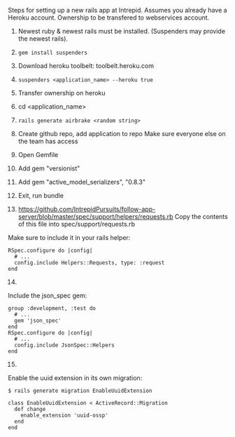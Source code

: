 Steps for setting up a new rails app at Intrepid.
Assumes you already have a Heroku account. Ownership to be transfered to webservices account.

1. Newest ruby & newest rails must be installed.
(Suspenders may provide the newest rails).

2. `gem install suspenders`

3. Download heroku toolbelt: toolbelt.heroku.com

4. `suspenders <application_name> --heroku true`

5. Transfer ownership on heroku

6. cd <application_name>

7. `rails generate airbrake <random string>`

8. Create github repo, add application to repo
Make sure everyone else on the team has access

9. Open Gemfile

10. Add gem "versionist"

11. Add gem "active_model_serializers", "0.8.3"

12. Exit, run bundle

13. https://github.com/IntrepidPursuits/follow-app-server/blob/master/spec/support/helpers/requests.rb
Copy the contents of this file into spec/support/requests.rb

Make sure to include it in your rails helper:

```
RSpec.configure do |config|
  # ...
  config.include Helpers::Requests, type: :request
end
```

14.
Include the json_spec gem:

```
group :development, :test do
  # ...
  gem 'json_spec'
end
RSpec.configure do |config|
  # ...
  config.include JsonSpec::Helpers
end
```

15.
Enable the uuid extension in its own migration:

```
$ rails generate migration EnableUuidExtension
```

```
class EnableUuidExtension < ActiveRecord::Migration
  def change
    enable_extension 'uuid-ossp'
  end
end
```
